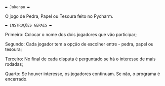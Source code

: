     ▬ Jokenpo ▬
O jogo de Pedra, Papel ou Tesoura feito no Pycharm.

    ▬ INSTRUÇÕES GERAIS ▬
Primeiro: Colocar o nome dos dois jogadores que vão participar;

Segundo: Cada jogador tem a opção de escolher entre - pedra, papel ou tesoura;

Terceiro: No final de cada disputa é perguntado se há o interesse de mais rodadas;

Quarto: Se houver interesse, os jogadores continuam. Se não, o programa é encerrado.

